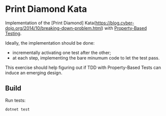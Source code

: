 Print Diamond Kata
==================

Implementation of the [Print Diamond]
Kata(https://blog.cyber-dojo.org/2014/10/breaking-down-problem.html)
with [Property-Based Testing](https://arialdomartini.github.io/property-testing).

Ideally, the implementation should be done:

- incrementally activating one test after the other;
- at each step, implementing the bare minumum code to let the test
  pass.
  
This exercise should help figuring out if TDD with Property-Based
Tests can induce an emerging design.

## Build
Run tests:

```bash
dotnet test
```


